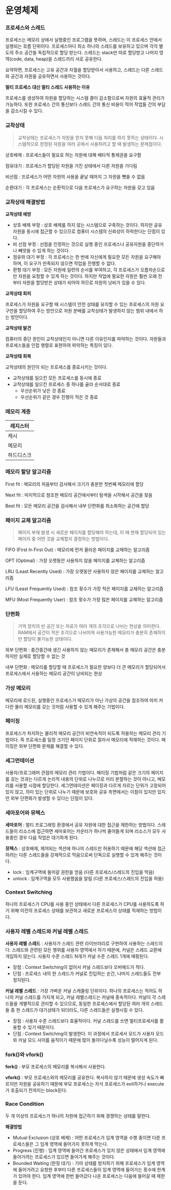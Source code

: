 # 운영체제

### 프로세스와 스레드 

프로세스는 메모리 상에서 실행중인 프로그램을 뜻하며, 스레드는 이 프로세스 안에서 실행되는 흐름 단위이다. 프로세스마다 최소 하나의 스레드를 보유하고 있으며 각각 별도의 주소 공간을 독립적으로 할당 받는다. 스레드는 stack만 따로 할당받고 나머지 영역(code, data, heap)을 스레드끼리 서로 공유한다.

요약하면, 프로세스는 고유 공간과 자월을 할당받아서 사용하고, 스레드는 다른 스레드와 공간과 자원을 공유하면서 사용하는 것이다.

**멀티 프로세스 대신 멀티 스레드 사용하는 이유**

프로세스를 생성하여 자원을 할당하는 시스템 콜이 감소함으로써 자원의 효율적 관리가 가능하다. 또한 프로세스 간의 통신보다 스레드 간의 통신 비용이 적어 작업들 간의 부담을 감소시킬 수 있다.



### 교착상태

> 교착상태는 프로세스가 자원을 얻지 못해 다음 처리를 하지 못하는 상태이다. 시스템적으로 한정된 자원을 여러 곳에서 사용하려고 할 때 발생하는 문제점이다.

상호배제 : 프로세스들이 필요로 하는 자원에 대해 배타적 통제권을 요구함

점유대기 : 프로세스가 할당된 자원을 가진 상태에서 다른 자원을 기다림

비선점 : 프로세스가 어떤 자원의 사용을 끝날 때까지 그 자원을 뺏을 수 없음

순환대기 : 각 프로세스는 순환적으로 다음 프로세스가 요구하는 자원을 갖고 있음



### 교착상태 해결방법

**교착상태 예방**

- 상호 배제 부정 : 상호 배제를 하지 않는 시스템으로 구축하는 것이다. 하지만 공유 자원을 동시에 접근할 수 있으므로 컴퓨터 시스템의 신뢰성이 하락한다는 단점이 있다.
- 비 선점 부정 : 선점을 인정하는 것으로 실행 중인 프로세스나 공유자원을 중단하거나 빼앗을 수 있게 하는 것이다.
- 점유와 대기 부정 : 각 프로세스는 한 번에 자신에게 필요한 모든 자원을 요구해야 하며, 이 요구가 만족되지 않으면 작업을 진행할 수 없다.
- 환형 대기 부정 : 모든 자원에 일련의 순서를 부여하고, 각 프로세스가 오름차순으로만 자원을 요청할 수 있게 하는 것이다. 하지만 작업에 필요한 자원은 훨씬 오래 전부터 자원을 할당받은 상태가 되어야 하므로 자원의 낭비가 있을 수 있다.

**교착상태 회피**

프로세스가 자원을 요구할 때 시스템이 안전 상태를 유지할 수 있는 프로세스의 자원 요구만을 할당하여 주는 방안으로 자원 분배를 교착상태가 발생하지 않는 범위 내에서 하는 방안이다.

**교착상태 발견**

컴퓨터의 중단 원인이 교착상태인지 아니면 다른 이유인지를 파악하는 것이다. 자원들과 프로세스들을 인접 행렬로 표현하여 파악하는 특징이 있다.

**교착상태 회복**

교착상태의 원인이 되는 프로세스를 종료시키는 것이다.

- 교착상태를 일으킨 모든 프로세스를 동시에 종료
- 교착상태를 일으킨 프로세스 중 하나를 골라 순서대로 종료
  - 우선순위가 낮은 것 종료
  - 우선순위가 같은 경우 진행이 적은 것 종료



### 메모리 계층

| 레지스터   |
| ---------- |
| 캐시       |
| 메모리     |
| 하드디스크 |



### 메모리 할당 알고리즘

First fit : 메모리의 처음부터 검사해서 크기가 충분한 첫번째 메모리에 할당

Next fit : 마지막으로 참조한 메모리 공간에서부터 탐색을 시작해서 공간을 찾음

Best fit : 모든 메모리 공간을 검사해서 내부 단편화를 최소화하는 공간에 할당



### 페이지 교체 알고리즘

> 페이지 부재 발생 시 새로운 페이지를 할당해야 하는데, 이 때 현재 할당되어 있는 페이지 중 어떤 것을 교체할지 결정하는 방법이다.

FIFO (First In First Out) : 메모리에 먼저 올라온 페이지를 교체하는 알고리즘

OPT (Optimal) : 가장 오랫동안 사용하지 않을 페이지를 교체하는 알고리즘

LRU (Least Recently Used) : 가장 오랫동안 사용하지 않은 페이지를 교체하는 알고리즘

LFU (Least Frequently Used) : 참조 횟수가 가장 적은 페이지를 교체하는 알고리즘

MFU (Most Frequently User) : 참조 횟수가 가장 많은 페이지를 교체하는 알고리즘



### 단편화

> 기억 장치의 빈 공간 또는 자료가 여러 개의 조각으로 나뉘는 현상을 의미한다. RAM에서 공간이 작은 조각으로 나뉘어져 사용가능한 메모리가 충분히 존재하지만 할당이 불가능한 상태이다.

외부 단편화 : 중간중간에 생긴 사용하지 않는 메모리가 존재해서 총 메모리 공간은 충분하지만 실제로 할당할 수 없는 것

내부 단편화 : 메모리를 할당할 때 프로세스가 필요한 양보다 더 큰 메모리가 할당되어서 프로세스에서 사용하는 메모리 공간이 낭비되는 현상



### 가상 메모리

메모리에 로드된, 실행중인 프로세스가 메모리가 아닌 가상의 공간을 참조하여 마치 커다란 물리 메모리를 갖는 것처럼 사용할 수 있게 해주는 기법이다.



### 페이징

프로세스가 차지하는 물리적 메모리 공간이 비연속적이 되도록 허용하는 메모리 관리 기법이다. 즉 프로세스를 일정 크기인 페이지 단위로 잘라서 메모리에 적재하는 것이다. 페이징은 외부 단편화 문제를 해결할 수 있다.



### 세그먼테이션

사용자/프로그래머 관점의 메모리 관리 기법이다. 페이징 기법처럼 같은 크기의 페이지를 갖는 것과는 다르게 논리적 내용의 단위로 나누므로 미리 분할하는 것이 아니고, 메모리를 사용할 시점에 할당한다. 세그먼테이션은 페이징과 다르게 자르는 단위가 고정되어 있지 않고, 의미 있는 단위로 나누기 때문에 보호와 공유 측면에서는 이점이 있지만 있지만 외부 단편화가 발생할 수 있다는 단점이 있다. 



### 세마포어와 뮤텍스

**세마포어** : 멀티 프로그래밍 환경에서 공유 자원에 대한 접근을 제한하는 방법이다. 스레드들이 리소스에 접근하면 세마포어는 카운터가 하나씩 줄어들게 되며 리소스가 모두 사용중인 경우 다음 작업은 대기하게 된다.

**뮤텍스** : 상호배제, 제어되는 섹션에 하나의 스레드만 허용하기 때문에 해당 섹션에 접근하려는 다른 스레드들을 강제적으로 막음으로써 단독으로 실행할 수 있게 해주는 것이다.

- lock : 임계구역에 들어갈 권한을 얻음 (다른 프로세스/스레드의 진입을 막음)
- unlock : 임계구역을 모두 사용했음을 알림 (다른 프로세스/스레드의 진입을 허용)



### Context Switching

하나의 프로세스가 CPU를 사용 중인 상태에서 다른 프로세스가 CPU를 사용하도록 하기 위해 이전의 프로세스 상태를 보관하고 새로운 프로세스의 상태를 적재하는 방법이다.



### 사용자 레벨 스레드와 커널 레벨 스레드

**사용자 레벨 스레드** : 사용자가 스레드 관련 라이브러리로 구현하여 사용하는 스레드이다. 스레드와 관련된 모든 행위를 사용자 영역에서 하기 때문에, 커널은 스레드 교환에 개입하지 않는다. 사용자 수준 스레드 N개가 커널 수준 스레드 1개에 매핑된다.

- 장점 : Context Switching이 없어서 커널 스레드보다 오버헤드가 적다.
- 단점 : 프로세스 내의 한 스레드가 커널로 진입하는 순간, 나머지 스레드들도 전부 정지된다.

**커널 레벨 스레드** : 가장 가벼운 커널 스케줄링 단위이다. 하나의 프로세스는 적어도 하나의 커널 스레드를 가지게 되고, 커널 레벨스레드는 커널에 종속적이다. 커널이 각 스레드들을 개별적으로 관리할 수 있으므로, 동일한 프로세스에서 할당된 여러 개의 스레드들 중 한 스레드가 대기상태가 되더라도, 다른 스레드들은 실행시킬 수 있다.

- 장점 : 사용자 수준 스레드보다 효율적이다. 커널 스레드를 쓰면 멀티프로세서를 활용할 수 있기 때문이다.
- 단점 : Context Switching이 발생한다. 이 과정에서 프로세서 모드가 사용자 모드와 커널 모드 사이를 움직이기 때문에 많이 돌아다닐수록 성능이 떨어지게 된다.



### fork()와 vfork()

**fork()** : 부모 프로세스의 메모리를 복사해서 사용한다.

**vfork()** : 부모 프로세스와의 메모리를 공유한다. 복사하지 않기 때문에 생성 속도가 빠르지만 자원을 공유하기 때문에 부모 프로세스는 자식 프로세스가 exit하거나 execute가 호출되기 전까지는 block된다.



### Race Condition

두 개 이상의 프로세스가 하나의 자원에 접근하기 위해 경쟁하는 상태를 말한다.

**해결방법**

- Mutual Exclusion (상호 배제) : 어떤 프로세스가 임계 영역을 수행 중이면 다른 프로세스들은 그 임계 영역에 들어가지 못하게 막는다.
- Progress (진행) : 임계 영역에 들어간 프로세스가 있지 않은 상태에서 임계 영역에 들어가려는 프로세스가 있으면 들어가게 해주는 것이다.
- Bounded Waiting (한정 대기) : 기아 상태를 방지하기 위해 프로세스가 임계 영역에 들어가려고 요청한 후부터 다른 프로세스들이 임계 영역에 들어가는 횟수에 한계가 있어야 한다. 임계 영역에 한번 들어갔다 나온 프로세스는 다음에 들어갈 때 제한을 둔다.





